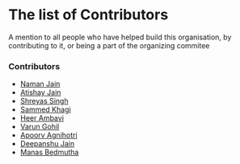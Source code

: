 # The list of Contributors 

A mention to all people who have helped build this organisation, by contributing to it, or being a part of the organizing commitee

### Contributors
* [Naman Jain](https://github.com/namanjn98)
* [Atishay Jain]()
* [Shreyas Singh](https://github.com/semiDcolon)
* [Sammed Khagi](https://github.com/Sammed98)
* [Heer Ambavi](https://github.com/HeerAmbavi)
* [Varun Gohil](https://github.com/Varun1299)
* [Apoorv Agnihotri](https://github.com/k0pch4)
* [Deepanshu Jain](https://github.com/deepanshu-jain1999)
* [Manas Bedmutha](https://github.com/manasbedmutha98)
